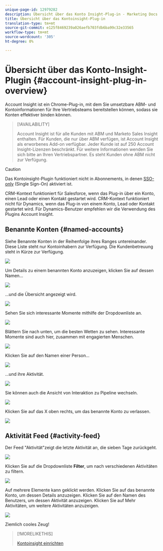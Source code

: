 ```yaml
---
unique-page-id: 12979282
description: Übersicht über das Konto Insight-Plug-in - Marketing Docs - Produktdokumentation
title: Übersicht über das Kontoinsight-Plug-in
translation-type: tm+mt
source-git-commit: e125f8469239a026aefb703fdb6ba99c32e33565
workflow-type: tm+mt
source-wordcount: '305'
ht-degree: 0%

---
```



# Übersicht über das Konto-Insight-Plugin {#account-insight-plug-in-overview}

Account Insight ist ein Chrome-Plug-in, mit dem Sie umsetzbare ABM- und Kontoinformationen für Ihre Vertriebsteams bereitstellen können, sodass sie Konten effektiver binden können.

>[!AVAILABILITY]
>
>Account Insight ist für alle Kunden mit ABM und Marketo Sales Insight enthalten. Für Kunden, die nur über ABM verfügen, ist Account Insight als erworbenes Add-on verfügbar. Jeder Kunde ist auf 250 Account Insight-Lizenzen beschränkt. Für weitere Informationen wenden Sie sich bitte an Ihren Vertriebspartner. Es steht Kunden ohne ABM nicht zur Verfügung.

>[!CAUTION]
>
>Das Kontoinsight-Plugin funktioniert nicht in Abonnements, in denen [SSO-only](/help/marketo/product-docs/administration/additional-integrations/restrict-user-login-to-sso-only.md) (Single Sign-On) aktiviert ist.
>
>CRM-Kontext funktioniert für Salesforce, wenn das Plug-in über ein Konto, einen Lead oder einen Kontakt gestartet wird. CRM-Kontext funktioniert nicht für Dynamics, wenn das Plug-in von einem Konto, Lead oder Kontakt gestartet wird. Für Dynamics-Benutzer empfehlen wir die Verwendung des Plugins Account Insight.

## Benannte Konten {#named-accounts}

Siehe Benannte Konten in der Reihenfolge ihres Ranges untereinander. Diese Liste steht nur Kontoinhabern zur Verfügung. Die Kundenbetreuung steht in Kürze zur Verfügung.

![](assets/na1.png)

Um Details zu einem benannten Konto anzuzeigen, klicken Sie auf dessen Namen...

![](assets/na3.png)

...und die Übersicht angezeigt wird.

![](assets/na4.png)

Sehen Sie sich interessante Momente mithilfe der Dropdownliste an.

![](assets/na5.png)

Blättern Sie nach unten, um die besten Wetten zu sehen. Interessante Momente sind auch hier, zusammen mit engagierten Menschen.

![](assets/na6.png)

Klicken Sie auf den Namen einer Person...

![](assets/na7.png)

...und ihre Aktivität.

![](assets/na8.png)

Sie können auch die Ansicht von Interaktion zu Pipeline wechseln.

![](assets/na9.png)

Klicken Sie auf das X oben rechts, um das benannte Konto zu verlassen.

![](assets/na10.png)

## Aktivität Feed {#activity-feed}

Der Feed &quot;Aktivität&quot;zeigt die letzte Aktivität an, die sieben Tage zurückgeht.

![](assets/af1.png)

Klicken Sie auf die Dropdownliste **Filter**, um nach verschiedenen Aktivitäten zu filtern.

![](assets/af2.png)

Auf mehrere Elemente kann geklickt werden. Klicken Sie auf das benannte Konto, um dessen Details anzuzeigen. Klicken Sie auf den Namen des Benutzers, um dessen Aktivität anzuzeigen. Klicken Sie auf Mehr Aktivitäten, um weitere Aktivitäten anzuzeigen.

![](assets/af3.png)

Ziemlich cooles Zeug!

>[!MORELIKETHIS]
>
>[Kontoinsight einrichten](/help/marketo/product-docs/account-based-marketing/setup-abm/set-up-account-insight.md)
